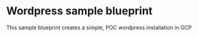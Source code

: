 # Wordpress sample blueprint

This sample blueprint creates a simple, POC wordpress installation in GCP
